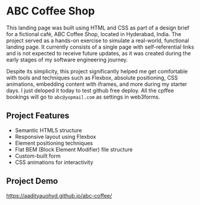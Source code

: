 # ABC Coffee Shop
This landing page was built using HTML and CSS as part of a design brief for a fictional café, ABC Coffee Shop, located in Hyderabad, India. 
The project served as a hands-on exercise to simulate a real-world, functional landing page. It currently consists of a single page with 
self-referential links and is not expected to receive future updates, as it was created during the early stages of my software engineering journey.

Despite its simplicity, this project significantly helped me get comfortable with tools and techniques such as Flexbox, absolute positioning, 
CSS animations, embedding content with iframes, and more during my starter days. I just deloped it today to test github free deploy.
All the cpffee bookings will go to `abc@yopmail.com` as settings in web3forms.

## Project Features
- Semantic HTML5 structure  
- Responsive layout using Flexbox  
- Element positioning techniques  
- Flat BEM (Block Element Modifier) file structure  
- Custom-built form  
- CSS animations for interactivity  

## Project Demo
https://aadityauohyd.github.io/abc-coffee/
